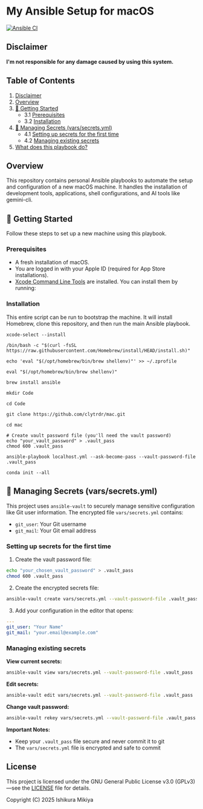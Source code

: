 # My Ansible Setup for macOS

[![Ansible CI](https://github.com/clytrdr/mac/actions/workflows/ci.yml/badge.svg)](https://github.com/clytrdr/mac/actions/workflows/ci.yml)

## Disclaimer

**I'm not responsible for any damage caused by using this system.**

## Table of Contents

1. [Disclaimer](#disclaimer)
2. [Overview](#overview)
3. [🚀 Getting Started](#-getting-started)
    - 3.1 [Prerequisites](#prerequisites)
    - 3.2 [Installation](#installation)
4. [🔐 Managing Secrets (vars/secrets.yml)](#-managing-secrets-varssecrets.yml)
    - 4.1 [Setting up secrets for the first time](#setting-up-secrets-for-the-first-time)
    - 4.2 [Managing existing secrets](#managing-existing-secrets)
5. [What does this playbook do?](#what-does-this-playbook-do)

## Overview

This repository contains personal Ansible playbooks to automate the setup and configuration of a new macOS machine. It
handles the installation of development tools, applications, shell configurations, and AI tools like gemini-cli.

## 🚀 Getting Started

Follow these steps to set up a new machine using this playbook.

### Prerequisites

- A fresh installation of macOS.
- You are logged in with your Apple ID (required for App Store installations).
- [Xcode Command Line Tools](https://developer.apple.com/xcode/resources/) are installed. You can install them by
  running:

### Installation

This entire script can be run to bootstrap the machine. It will install Homebrew, clone this repository, and then run
the main Ansible playbook.

```commandline
xcode-select --install

/bin/bash -c "$(curl -fsSL https://raw.githubusercontent.com/Homebrew/install/HEAD/install.sh)"

echo 'eval "$(/opt/homebrew/bin/brew shellenv)"' >> ~/.zprofile

eval "$(/opt/homebrew/bin/brew shellenv)"

brew install ansible

mkdir Code

cd Code

git clone https://github.com/clytrdr/mac.git

cd mac

# Create vault password file (you'll need the vault password)
echo "your_vault_password" > .vault_pass
chmod 600 .vault_pass

ansible-playbook localhost.yml --ask-become-pass --vault-password-file .vault_pass

conda init --all
```

## 🔐 Managing Secrets (vars/secrets.yml)

This project uses `ansible-vault` to securely manage sensitive configuration like Git user information. The encrypted
file `vars/secrets.yml` contains:

- `git_user`: Your Git username
- `git_mail`: Your Git email address

### Setting up secrets for the first time

1. Create the vault password file:

```bash
echo "your_chosen_vault_password" > .vault_pass
chmod 600 .vault_pass
```

2. Create the encrypted secrets file:

```bash
ansible-vault create vars/secrets.yml --vault-password-file .vault_pass
```

3. Add your configuration in the editor that opens:

```yaml
---
git_user: "Your Name"
git_mail: "your.email@example.com"
```

### Managing existing secrets

**View current secrets:**

```bash
ansible-vault view vars/secrets.yml --vault-password-file .vault_pass
```

**Edit secrets:**

```bash
ansible-vault edit vars/secrets.yml --vault-password-file .vault_pass
```

**Change vault password:**

```bash
ansible-vault rekey vars/secrets.yml --vault-password-file .vault_pass
```

**Important Notes:**

- Keep your `.vault_pass` file secure and never commit it to git
- The `vars/secrets.yml` file is encrypted and safe to commit

## License

This project is licensed under the GNU General Public License v3.0 (GPLv3)—see the [LICENSE](LICENSE) file for
details.

Copyright (C) 2025 Ishikura Mikiya
